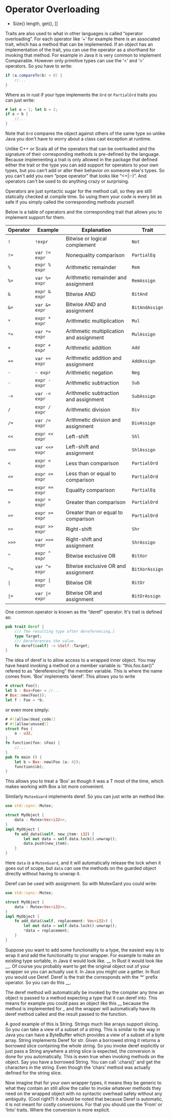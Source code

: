 # Operator Overloading

  * Size() length, get(), []

Traits are also used to what in other languages is called “operator overloading”. For each operator like ‘+’ for example there is an associated trait, which has a method that can be implemented. If an object has an implementation of the trait, you can use the operator as a shorthand for invoking that method. For example in Java it is very common to implement Compairable. However only primitive types can use the ‘<’ and ‘>’ operators. So you have to write:
```java
if (a.compareTo(b) < 0) {
    //...
}
```
Where as in rust if your type implements the `Ord` or `PartialOrd` traits you can just write:
```rust ,skt-main
# let a = 1; let b = 2;
if a < b {
    //...
}
```
Note that `Ord` compares the object against others of the same type so unlike Java you don't have to worry about a class cast exception at runtime.

Unlike C++ or Scala all of the operators that can be overloaded and the signature of their corresponding methods is pre-defined by the language. Because implementing a trait is only allowed in the package that defined either the trait or the type you can add support for operators to your own types, but you can't add or alter their behavior on someone else's types. So you can't add you own “pope operator” that looks like “<+|:-)”. And operators can't be used to do anything crazy or surprising.

Operators are just syntactic sugar for the method call, so they are still statically checked at compile time. So using them your code is every bit as safe if you simply called the corresponding methods yourself. 

Below is a table of operators and the corresponding trait that allows you to implement support for them.

| Operator | Example | Explanation | Trait |
|----------|---------|-------------|---------------|
| `!` | `!expr` | Bitwise or logical complement | `Not` |
| `!=` | `var != expr` | Nonequality comparison | `PartialEq` |
| `%` | `expr % expr` | Arithmetic remainder | `Rem` |
| `%=` | `var %= expr` | Arithmetic remainder and assignment | `RemAssign` |
| `&` | `expr & expr` | Bitwise AND | `BitAnd` |
| `&=` | `var &= expr` | Bitwise AND and assignment | `BitAndAssign` 
| `*` | `expr * expr` | Arithmetic multiplication | `Mul` |
| `*=` | `var *= expr` | Arithmetic multiplication and assignment | `MulAssign` |
| `+` | `expr + expr` | Arithmetic addition | `Add` |
| `+=` | `var += expr` | Arithmetic addition and assignment | `AddAssign` |
| `-` | `- expr` | Arithmetic negation | `Neg` |
| `-` | `expr - expr` | Arithmetic subtraction | `Sub` |
| `-=` | `var -= expr` | Arithmetic subtraction and assignment | `SubAssign` |
| `/` | `expr / expr` | Arithmetic division | `Div` |
| `/=` | `var /= expr` | Arithmetic division and assignment | `DivAssign` |
| `<<` | `expr << expr` | Left-shift | `Shl` |
| `<<=` | `var <<= expr` | Left-shift and assignment | `ShlAssign` |
| `<` | `expr < expr` | Less than comparison | `PartialOrd` |
| `<=` | `expr <= expr` | Less than or equal to comparison | `PartialOrd` |
| `==` | `expr == expr` | Equality comparison | `PartialEq` |
| `>` | `expr > expr` | Greater than comparison | `PartialOrd` |
| `>=` | `expr >= expr` | Greater than or equal to comparison | `PartialOrd` |
| `>>` | `expr >> expr` | Right-shift | `Shr` |
| `>>=` | `var >>= expr` | Right-shift and assignment | `ShrAssign` |
| `^` | `expr ^ expr` | Bitwise exclusive OR | `BitXor` |
| `^=` | `var ^= expr` | Bitwise exclusive OR and assignment | `BitXorAssign` |
| <code>\|</code> | <code>expr \| expr</code> | Bitwise OR | `BitOr` |
| <code>\|=</code> | <code>var \|= expr</code> | Bitwise OR and assignment | `BitOrAssign` |

One common operator is known as the “deref” operator. It's trait is defined as:
```rust ,skt-default
pub trait Deref {
    /// The resulting type after dereferencing.]
    type Target;
    /// Dereferences the value.
    fn deref(&self) -> &Self::Target;
}
```
The idea of deref is to allow access to a wrapped inner object. You may have heard invoking a method on a member variable is: “this.foo.bar()” refered to as “dereferencing” the member variable. This is where the name comes from. ‘Box’ implements 'deref’. This allows you to write 
```rust ,skt-main
# struct Foo();
let b : Box<Foo> = //...
# Box::new(Foo());
let f : Foo = *b;
``` 
or even more simply:
```rust
# #![allow(dead_code)]
# #![allow(unused)]
struct Foo { 
    a : u32,
}
fn function(foo: &Foo) {
    //...
}
pub fn main () {
    let b = Box::new(Foo {a: 4});
    function(&b);
}
```
This allows you to treat a 'Box<T>’ as though it was a T most of the time, which makes working with Box a lot more convenient.

Similarly `MutexGuard` implements deref. So you can just write an method like:
```rust ,skt-default
use std::sync::Mutex;

struct MyObject {
    data : Mutex<Vec<i32>>,
}
impl MyObject {
    fn add_data(&self, new_item: i32) {
        let mut data = self.data.lock().unwrap();
        data.push(new_item);
    }
}
```
Here `data` is a `MutexGuard`, and it will automatically release the lock when it goes out of scope, but `data` can use the methods on the guarded object directly without having to unwrap it. 

Deref can be used with assignment. So with MutexGard you could write:
```rust ,skt-default
use std::sync::Mutex;

struct MyObject {
    data : Mutex<Vec<i32>>,
}
impl MyObject {
    fn add_data(&self, replacement: Vec<i32>) {
        let mut data = self.data.lock().unwrap();
        *data = replacement;
    }
}
```
Suppose you want to add some functionality to a type, the easiest way is to wrap it and add the functionality to your wrapper. For example to make an existing type sortable, in Java it would look like.
__
In Rust it would look like __. Of course you probably want to get the original object out of your wrapper so you can actually use it. In Java you might use a getter. In Rust you would use Deref. Deref is the trait the corresponds with the ‘*’ prefix operator. So you can do this __. 

The deref method will automatically be invoked by the compiler any time an object is passed to a method expecting a type that it can deref into. This means for example you could pass an object like this __ because the method is implemented for _ and the wrapper will automatically have its deref method called and the result passed to the function. 

A good example of this is String. Strings much like arrays support slicing. So you can take a view of a subset of a string. This is similar to the way in Java you can have a ByteBuffer which provides a view of a subset of a byte array. String implements Deref for str. Given a borrowed string it returns a borrowed slice containing the whole string. So you invoke deref explicitly or just pass a String anywhere a string slice is expected, the conversion is done for you automatically. This is even true when invoking methods on the object. Say you have a borrowed String. You can call ‘.chars()’ and get the characters in the string. Even though the ‘chars’ method was actually defined for the string slice. 

Now imagine that for your own wrapper types, it means they be generic to what they contain an still allow the caller to invoke whatever methods they need on the wrapped object with no syntactic overhead safely without any ambiguity. (Cool right?) It should be noted that because Deref is automatic, it is not meant for costly conversions. For that you should use the ‘From’ or ‘Into’ traits. Where the conversion is more explicit. 
